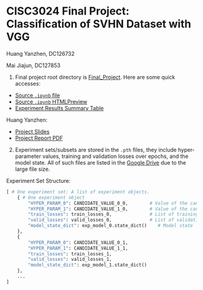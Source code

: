 CISC3024 Final Project: Classification of SVHN Dataset with VGG
==================================
Huang Yanzhen, DC126732

Mai Jiajun, DC127853

1. Final project root directory is [Final_Project](Final_Project). Here are some quick accesses:
- [Source `.ipynb` file](Final_Project/main.ipynb)
- [Source `.ipynb` HTMLPreview](Final_Project/preview.html)
- [Experiment Results Summary Table](Final_Project/Experiment_Results_Summary_Form.xlsx)

Huang Yanzhen:
- [Project Slides](Final_Project/CISC3024_Final_Project_Slides_DC126732.pptx)
- [Project Report PDF](Final_Project/CISC3024_Final_Project_Report_DC126732.pdf)

2. Experiment sets/subsets are stored in the `.pth` files, they include hyper-parameter values, training and validation losses over epochs, and the model state. All of such files are listed in the [Google Drive](https://drive.google.com/drive/folders/1SpnG2BSAXtR2b4Uza9Y7q3iZ23l2TTU9?usp=sharing) due to the large file size.

Experiment Set Structure:
```python
[ # One experiment set: A list of experiment objects.
    { # One experiment object
        "HYPER_PARAM_0": CANDIDATE_VALUE_0_0,        # Value of the candidate of the first hyper-param
        "HYPER_PARAM_1": CANDIDATE_VALUE_1_0,        # Value of the candidate of the second hyper-param
        "train_losses": train_losses_0,              # List of training losses over epochs
        "valid_losses": valid_losses_0,              # List of validation losses over epochs
        "model_state_dict": exp_model_0.state_dict()    # Model state
    },
    {
        "HYPER_PARAM_0": CANDIDATE_VALUE_0_1,
        "HYPER_PARAM_1": CANDIDATE_VALUE_1_1,
        "train_losses": train_losses_1,
        "valid_losses": valid_losses_1,
        "model_state_dict": exp_model_1.state_dict()
    },
    ...
]
```
